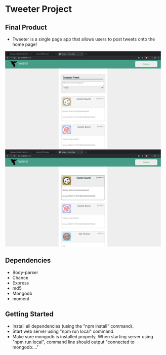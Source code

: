 # Tweeter Project

## Final Product
- Tweeter is a single page app that allows users to post tweets onto the home page!


!["Screenshot of my tweeter app 1"](https://github.com/Harrison2301/tweeter/blob/master/docs/tweet1.png?raw=true)
!["Screenshot of my tweeter app 2"](https://github.com/Harrison2301/tweeter/blob/master/docs/tweet2.png?raw=true)
## Dependencies
- Body-parser
- Chance
- Express 
- md5
- Mongodb
- moment

## Getting Started
- Install all dependencies (using the "npm install" command).
- Start web server using "npm run local" command.
- Make sure mongodb is installed properly. When starting server using "npm run local", command line should output "connected to mongodb:..."

